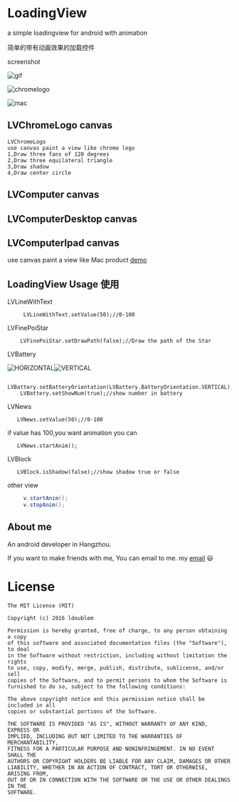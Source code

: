 # LoadingView
a simple loadingview for android with animation


简单的带有动画效果的加载控件


screenshot



![gif](https://github.com/ldoublem/LoadingView/blob/master/screen/%E6%95%88%E6%9E%9C.gif)

![chromelogo](https://github.com/ldoublem/LoadingView/blob/master/screen/chromelogo.png)

![mac](https://github.com/ldoublem/LoadingView/blob/master/screen/computer.png)





## LVChromeLogo canvas 
```
LVChromeLogo 
use canvas paint a view like chrome logo
1,Draw three fans of 120 degrees
2,Draw three equilateral triangle
3,Draw shadow
4,Draw center circle
```

## LVComputer canvas 
## LVComputerDesktop canvas 
## LVComputerIpad canvas 

use canvas paint a view like Mac product
[demo](https://github.com/ldoublem/AppleView)





## LoadingView Usage 使用
LVLineWithText
```
     LVLineWithText.setValue(50);//0-100
```
LVFinePoiStar
```
    LVFinePoiStar.setDrawPath(false);//Draw the path of the Star
```

LVBattery

![HORIZONTAL](https://github.com/ldoublem/LoadingView/blob/master/screen/bHORIZONTAL.png)![VERTICAL](https://github.com/ldoublem/LoadingView/blob/master/screen/bVERTICAL.png)

```
    LVBattery.setBatteryOrientation(LVBattery.BatteryOrientation.VERTICAL);//LVBattery.BatteryOrientation.HORIZONTAL
    LVBattery.setShowNum(true);//show number in battery
```
LVNews
```
   LVNews.setValue(50);//0-100
```
if value has 100,you want animation you can
```
   LVNews.startAnim();
```
LVBlock
```
   LVBlock.isShadow(false);//show shadow true or false
```




other view
```java
     v.startAnim();
     v.stopAnim();
```






## About me

An android developer in Hangzhou.

If you want to make friends with me, You can email to me.
my [email](mailto:1227102260@qq.com) :smiley:


License
=======

    The MIT License (MIT)

	Copyright (c) 2016 ldoublem

	Permission is hereby granted, free of charge, to any person obtaining a copy
	of this software and associated documentation files (the "Software"), to deal
	in the Software without restriction, including without limitation the rights
	to use, copy, modify, merge, publish, distribute, sublicense, and/or sell
	copies of the Software, and to permit persons to whom the Software is
	furnished to do so, subject to the following conditions:

	The above copyright notice and this permission notice shall be included in all
	copies or substantial portions of the Software.

	THE SOFTWARE IS PROVIDED "AS IS", WITHOUT WARRANTY OF ANY KIND, EXPRESS OR
	IMPLIED, INCLUDING BUT NOT LIMITED TO THE WARRANTIES OF MERCHANTABILITY,
	FITNESS FOR A PARTICULAR PURPOSE AND NONINFRINGEMENT. IN NO EVENT SHALL THE
	AUTHORS OR COPYRIGHT HOLDERS BE LIABLE FOR ANY CLAIM, DAMAGES OR OTHER
	LIABILITY, WHETHER IN AN ACTION OF CONTRACT, TORT OR OTHERWISE, ARISING FROM,
	OUT OF OR IN CONNECTION WITH THE SOFTWARE OR THE USE OR OTHER DEALINGS IN THE
	SOFTWARE.





